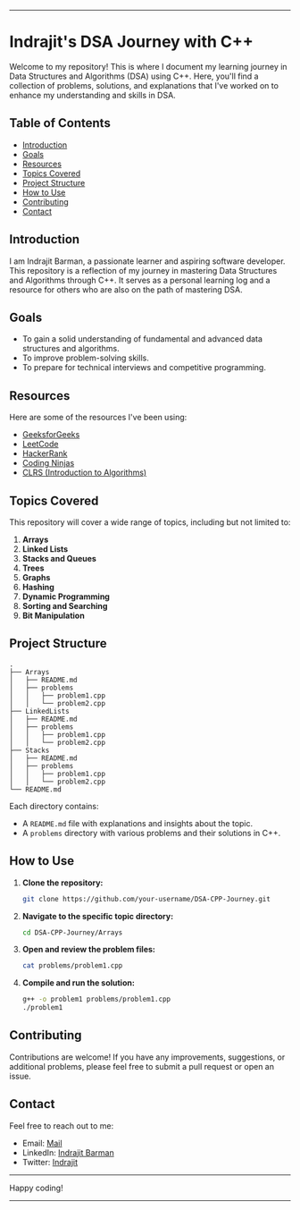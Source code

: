 

---

# Indrajit's DSA Journey with C++

Welcome to my repository! This is where I document my learning journey in Data Structures and Algorithms (DSA) using C++. Here, you'll find a collection of problems, solutions, and explanations that I've worked on to enhance my understanding and skills in DSA.

## Table of Contents

- [Introduction](#introduction)
- [Goals](#goals)
- [Resources](#resources)
- [Topics Covered](#topics-covered)
- [Project Structure](#project-structure)
- [How to Use](#how-to-use)
- [Contributing](#contributing)
- [Contact](#contact)

## Introduction

I am Indrajit Barman, a passionate learner and aspiring software developer. This repository is a reflection of my journey in mastering Data Structures and Algorithms through C++. It serves as a personal learning log and a resource for others who are also on the path of mastering DSA.

## Goals

- To gain a solid understanding of fundamental and advanced data structures and algorithms.
- To improve problem-solving skills.
- To prepare for technical interviews and competitive programming.

## Resources

Here are some of the resources I've been using:

- [GeeksforGeeks](https://www.geeksforgeeks.org/)
- [LeetCode](https://leetcode.com/)
- [HackerRank](https://www.hackerrank.com/)
- [Coding Ninjas](https://www.codingninjas.com/)
- [CLRS (Introduction to Algorithms)](https://mitpress.mit.edu/books/introduction-algorithms)

## Topics Covered

This repository will cover a wide range of topics, including but not limited to:

1. **Arrays**
2. **Linked Lists**
3. **Stacks and Queues**
4. **Trees**
5. **Graphs**
6. **Hashing**
7. **Dynamic Programming**
8. **Sorting and Searching**
9. **Bit Manipulation**

## Project Structure

```
.
├── Arrays
│   ├── README.md
│   ├── problems
│   │   ├── problem1.cpp
│   │   └── problem2.cpp
├── LinkedLists
│   ├── README.md
│   ├── problems
│   │   ├── problem1.cpp
│   │   └── problem2.cpp
├── Stacks
│   ├── README.md
│   ├── problems
│   │   ├── problem1.cpp
│   │   └── problem2.cpp
└── README.md
```

Each directory contains:

- A `README.md` file with explanations and insights about the topic.
- A `problems` directory with various problems and their solutions in C++.

## How to Use

1. **Clone the repository:**

   ```sh
   git clone https://github.com/your-username/DSA-CPP-Journey.git
   ```

2. **Navigate to the specific topic directory:**

   ```sh
   cd DSA-CPP-Journey/Arrays
   ```

3. **Open and review the problem files:**

   ```sh
   cat problems/problem1.cpp
   ```

4. **Compile and run the solution:**

   ```sh
   g++ -o problem1 problems/problem1.cpp
   ./problem1
   ```

## Contributing

Contributions are welcome! If you have any improvements, suggestions, or additional problems, please feel free to submit a pull request or open an issue.

## Contact

Feel free to reach out to me:

- Email: [Mail](mailto:indrajitbarman2003@gmail.com)
- LinkedIn: [Indrajit Barman](https://www.linkedin.com/in/indrajit-barman-276486227/)
- Twitter: [Indrajit](https://x.com/indrajit_b0002)

---

Happy coding!

---
